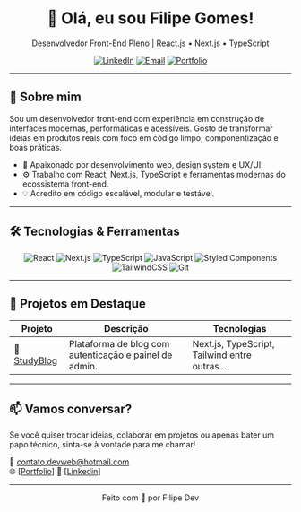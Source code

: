 <h1 align="center">👋 Olá, eu sou Filipe Gomes!</h1>

<p align="center">
  Desenvolvedor Front-End Pleno | React.js • Next.js • TypeScript
</p>

<p align="center">
  <a href="https://www.linkedin.com/in/lipzdev/" target="_blank"><img alt="LinkedIn" src="https://img.shields.io/badge/LinkedIn-blue?style=for-the-badge&logo=linkedin&logoColor=white"></a>
  <a href="mailto:contato.devweb@hotmail.com"><img alt="Email" src="https://img.shields.io/badge/Email-red?style=for-the-badge&logo=gmail&logoColor=white"></a>
  <a href="https://lipzdev.vercel.app/" target="_blank"><img alt="Portfolio" src="https://img.shields.io/badge/Portfólio-000?style=for-the-badge&logo=vercel&logoColor=white"></a>
</p>

---

## 🚀 Sobre mim

Sou um desenvolvedor front-end com experiência em construção de interfaces modernas, performáticas e acessíveis. Gosto de transformar ideias em produtos reais com foco em código limpo, componentização e boas práticas.

- 🎯 Apaixonado por desenvolvimento web, design system e UX/UI.
- ⚙️ Trabalho com React, Next.js, TypeScript e ferramentas modernas do ecossistema front-end.
- 💡 Acredito em código escalável, modular e testável.

---

## 🛠️ Tecnologias & Ferramentas

<div align="center">

![React](https://img.shields.io/badge/React-20232A?style=for-the-badge&logo=react&logoColor=61DAFB)
![Next.js](https://img.shields.io/badge/Next.js-black?style=for-the-badge&logo=next.js)
![TypeScript](https://img.shields.io/badge/TypeScript-007ACC?style=for-the-badge&logo=typescript&logoColor=white)
![JavaScript](https://img.shields.io/badge/JavaScript-F7DF1E?style=for-the-badge&logo=javascript&logoColor=black)
![Styled Components](https://img.shields.io/badge/Styled--Components-DB7093?style=for-the-badge&logo=styled-components&logoColor=white)
![TailwindCSS](https://img.shields.io/badge/TailwindCSS-06B6D4?style=for-the-badge&logo=tailwindcss&logoColor=white)
![Git](https://img.shields.io/badge/Git-F05032?style=for-the-badge&logo=git&logoColor=white)

</div>

---

## 💼 Projetos em Destaque

| Projeto | Descrição | Tecnologias |
|--------|------------|-------------|
| 🔗 [StudyBlog](https://github.com/LipzDev/study-blog-web) | Plataforma de blog com autenticação e painel de admin. | Next.js, TypeScript, Tailwind entre outras...

---

## 📫 Vamos conversar?

Se você quiser trocar ideias, colaborar em projetos ou apenas bater um papo técnico, sinta-se à vontade para me chamar!

📧 contato.devweb@hotmail.com  
🌐 [[Portfolio](https://lipzdev.vercel.app/)] 
🔗 [[Linkedin](https://www.linkedin.com/in/lipzdev/)]

---

<p align="center">
  Feito com 💙 por Filipe Dev
</p>
